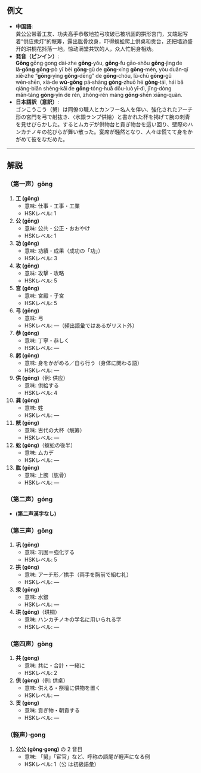 ## 例文  
* **中国語**:  
  龚公公带着工友、功夫高手恭敬地拉弓攻破已被巩固的拱形宫门，又端起写着“供应汞灯”的觥筹，露出肱骨纹身，吓得蜈蚣爬上供桌和贡台，还把墙边盛开的珙桐花抖落一地，惊动满堂共饮的人，众人忙躬身相劝。  
* **発音（ピンイン）**:  
  **Gōng** gōng·gong dài‑zhe **gōng**‑yǒu, **gōng**‑fu gāo‑shǒu **gōng**‑jìng de lā‑**gōng** **gōng**‑pò yǐ bèi **gǒng**‑gù de **gǒng**‑xíng **gōng**‑mén, yòu duān‑qǐ xiě‑zhe “**gōng**‑yìng **gǒng**‑dēng” de **gōng**‑chóu, lù‑chū **gōng**‑gǔ wén‑shēn, xià‑de **wú‑gōng** pá‑shàng **gòng**‑zhuō hé **gòng**‑tái, hái bǎ qiáng‑biān shèng‑kāi de **gǒng**‑tóng‑huā dǒu‑luò yī‑dì, jīng‑dòng mǎn‑táng **gòng**‑yǐn de rén, zhòng‑rén máng **gōng**‑shēn xiāng‑quàn.  
* **日本語訳（意訳）**:  
  ゴンこうこう（舅）は同僚の職人とカンフー名人を伴い、強化されたアーチ形の宮門を弓で射抜き、〈水銀ランプ供給〉と書かれた杯を掲げて腕の刺青を見せびらかした。するとムカデが供物台と貢ぎ物台を這い回り、壁際のハンカチノキの花びらが舞い散った。宴席が騒然となり、人々は慌てて身をかがめて彼をなだめた。  

---

## 解説  

### （第一声）gōng  
1. **工 (gōng)**  
   - 意味: 仕事・工事・工業  
   - HSKレベル: 1  
2. **公 (gōng)**  
   - 意味: 公共・公正・おおやけ  
   - HSKレベル: 1  
3. **功 (gōng)**  
   - 意味: 功績・成果（成功の「功」）  
   - HSKレベル: 3  
4. **攻 (gōng)**  
   - 意味: 攻撃・攻略  
   - HSKレベル: 5  
5. **宫 (gōng)**  
   - 意味: 宮殿・子宮  
   - HSKレベル: 5  
6. **弓 (gōng)**  
   - 意味: 弓  
   - HSKレベル: ―（頻出語彙ではあるがリスト外）  
7. **恭 (gōng)**  
   - 意味: 丁寧・恭しく  
   - HSKレベル: ―  
8. **躬 (gōng)**  
   - 意味: 身をかがめる／自ら行う（身体に関わる語）  
   - HSKレベル: ―  
9. **供 (gōng)**（例: 供应）  
   - 意味: 供給する  
   - HSKレベル: 4  
10. **龚 (gōng)**  
    - 意味: 姓  
    - HSKレベル: ―  
11. **觥 (gōng)**  
    - 意味: 古代の大杯（觥筹）  
    - HSKレベル: ―  
12. **蚣 (gōng)**（蜈蚣の後半）  
    - 意味: ムカデ  
    - HSKレベル: ―  
13. **肱 (gōng)**  
    - 意味: 上腕（肱骨）  
    - HSKレベル: ―  

### （第二声）góng  
- **(第二声漢字なし)**  

### （第三声）gǒng  
1. **巩 (gǒng)**  
   - 意味: 巩固＝強化する  
   - HSKレベル: 5  
2. **拱 (gǒng)**  
   - 意味: アーチ形／拱手（両手を胸前で組む礼）  
   - HSKレベル: ―  
3. **汞 (gǒng)**  
   - 意味: 水銀  
   - HSKレベル: ―  
4. **珙 (gǒng)**（珙桐）  
   - 意味: ハンカチノキの学名に用いられる字  
   - HSKレベル: ―  

### （第四声）gòng  
1. **共 (gòng)**  
   - 意味: 共に・合計・一緒に  
   - HSKレベル: 2  
2. **供 (gòng)**（例: 供桌）  
   - 意味: 供える・祭壇に供物を置く  
   - HSKレベル: ―  
3. **贡 (gòng)**  
   - 意味: 貢ぎ物・朝貢する  
   - HSKレベル: ―  

### （軽声）·gong  
1. **公公 (gōng·gong)** の 2 音目  
   - 意味: 「舅」「宦官」など、呼称の語尾が軽声になる例  
   - HSKレベル: 1（公 は初級語彙）  
